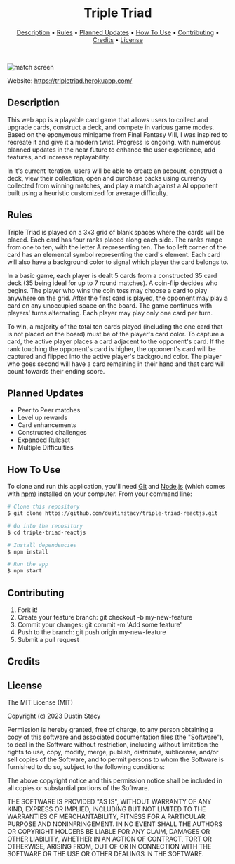<h1 align="center">
Triple Triad
</h1>

<p align="center">
  <a href="#description">Description</a> •
  <a href="#rules">Rules</a> •
  <a href="#planned-updates">Planned Updates</a> •
  <a href="#how-to-use">How To Use</a> •
  <a href="#contributing">Contributing</a> •
  <a href="#credits">Credits</a> •
  <a href="#license">License</a>
</p>

<br/>

![match screen](https://www.thedustinstacy.com/static/media/triad.059953b9c512112c1e39.png)

Website: https://tripletriad.herokuapp.com/




## Description
This web app is a playable card game that allows users to collect and upgrade cards, construct a deck, and compete in various game modes. Based on the eponymous minigame from Final Fantasy VIII, I was inspired to recreate it and give it a modern twist. Progress is ongoing, with numerous planned updates in the near future to enhance the user experience, add features, and increase replayability.

In it's current iteration, users will be able to create an account, construct a deck, view their collection, open and purchase packs using currency collected from winning matches, and play a match against a AI opponent built using a heuristic customized for average difficulty.

## Rules
Triple Triad is played on a 3x3 grid of blank spaces where the cards will be placed. Each card has four ranks placed along each side. The ranks range from one to ten, with the letter A representing ten. The top left corner of the card has an elemental symbol representing the card's element. Each card will also have a background color to signal which player the card belongs to.

In a basic game, each player is dealt 5 cards from a constructed 35 card deck (35 being ideal for up to 7 round matches). A coin-flip decides who begins. The player who wins the coin toss may choose a card to play anywhere on the grid. After the first card is played, the opponent may play a card on any unoccupied space on the board. The game continues with players' turns alternating. Each player may play only one card per turn.

To win, a majority of the total ten cards played (including the one card that is not placed on the board) must be of the player's card color. To capture a card, the active player places a card adjacent to the opponent's card. If the rank touching the opponent's card is higher, the opponent's card will be captured and flipped into the active player's background color. The player who goes second will have a card remaining in their hand and that card will count towards their ending score.

## Planned Updates
- Peer to Peer matches
- Level up rewards
- Card enhancements
- Constructed challenges
- Expanded Ruleset
- Multiple Difficulties

## How To Use

To clone and run this application, you'll need [Git](https://git-scm.com) and [Node.js](https://nodejs.org/en/download/) (which comes with [npm](http://npmjs.com)) installed on your computer. From your command line:

```bash
# Clone this repository
$ git clone https://github.com/dustinstacy/triple-triad-reactjs.git

# Go into the repository
$ cd triple-triad-reactjs

# Install dependencies
$ npm install

# Run the app
$ npm start
```

## Contributing
1. Fork it!
2. Create your feature branch: git checkout -b my-new-feature
3. Commit your changes: git commit -m 'Add some feature'
4. Push to the branch: git push origin my-new-feature
5. Submit a pull request

## Credits

## License
The MIT License (MIT)

Copyright (c) 2023 Dustin Stacy

Permission is hereby granted, free of charge, to any person obtaining a copy of this software and associated documentation files (the "Software"), to deal in the Software without restriction, including without limitation the rights to use, copy, modify, merge, publish, distribute, sublicense, and/or sell copies of the Software, and to permit persons to whom the Software is furnished to do so, subject to the following conditions:

The above copyright notice and this permission notice shall be included in all copies or substantial portions of the Software.

THE SOFTWARE IS PROVIDED "AS IS", WITHOUT WARRANTY OF ANY KIND, EXPRESS OR IMPLIED, INCLUDING BUT NOT LIMITED TO THE WARRANTIES OF MERCHANTABILITY, FITNESS FOR A PARTICULAR PURPOSE AND NONINFRINGEMENT. IN NO EVENT SHALL THE AUTHORS OR COPYRIGHT HOLDERS BE LIABLE FOR ANY CLAIM, DAMAGES OR OTHER LIABILITY, WHETHER IN AN ACTION OF CONTRACT, TORT OR OTHERWISE, ARISING FROM, OUT OF OR IN CONNECTION WITH THE SOFTWARE OR THE USE OR OTHER DEALINGS IN THE SOFTWARE.





